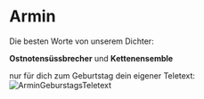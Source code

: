 # Armin

Die besten Worte von unserem Dichter:  

**Ostnotensüssbrecher** und **Kettenensemble**

nur für dich zum Geburtstag dein eigener Teletext:
![ArminGeburstagsTeletext](https://user-images.githubusercontent.com/8155645/111066328-c513e480-84be-11eb-895f-ba04894b4265.jpg)



